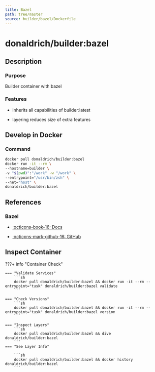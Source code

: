 ```yaml
---
title: Bazel
path: tree/master
source: builder/bazel/Dockerfile
---
```


# donaldrich/builder:bazel

## Description

### Purpose

Builder container with bazel

### Features

* inherits all capabilities of builder:latest

* layering reduces size of extra features

## Develop in Docker

### Command

```sh
docker pull donaldrich/builder:bazel
docker run -it --rm \
--hostname=builder \
-v "$(pwd)":"/work" -w "/work" \
--entrypoint="/usr/bin/zsh" \
--net="host" \
donaldrich/builder:bazel
```

## References

### Bazel

* [:octicons-book-16: Docs](https://docs.bazel.build)

* [:octicons-mark-github-16: GitHub](https://github.com/bazelbuild/bazel)

## Inspect Container

???+ info "Container Check"

    === "Validate Services"
        ```sh
        docker pull donaldrich/builder:bazel && docker run -it --rm --entrypoint="tusk" donaldrich/builder:bazel validate
        ```

    === "Check Versions"
        ```sh
        docker pull donaldrich/builder:bazel && docker run -it --rm --entrypoint="tusk" donaldrich/builder:bazel version
        ```

    === "Inspect Layers"
        ```sh
        docker pull donaldrich/builder:bazel && dive donaldrich/builder:bazel
        ```
    === "See Layer Info"

        ```sh
        docker pull donaldrich/builder:bazel && docker history donaldrich/builder:bazel
        ```
